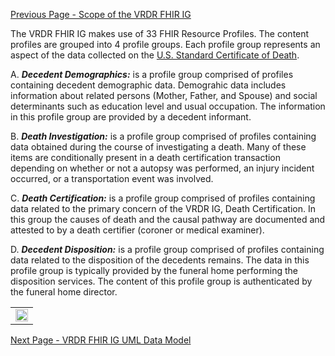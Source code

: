 [Previous Page - Scope of the VRDR FHIR IG](ScopeoftheVRDRFHIRIG.html)

The VRDR FHIR IG makes use of 33 FHIR Resource Profiles. The content profiles are grouped into 4 profile groups. Each profile group represents an aspect of the data collected on the [U.S. Standard Certificate of Death](https://www.cdc.gov/nchs/data/dvs/DEATH11-03final-ACC.pdf).

A. ***Decedent Demographics:*** is a profile group comprised of profiles containing decedent demographic data. Demograhic data includes information about related persons (Mother, Father, and Spouse) and social determinants such as education level and usual occupation. The information in this profile group are provided by a decedent informant.

B. ***Death Investigation:*** is a profile group comprised of profiles containing data obtained during the course of investigating a death. Many of these items are conditionally present in a death certification transaction depending on whether or not a autopsy was performed, an injury incident occurred, or a transportation event was involved.

C. ***Death Certification:*** is a profile group comprised of profiles containing data related to the primary concern of the VRDR IG, Death Certification. In this group the causes of death and the causal pathway are documented and attested to by a death certifier (coroner or medical examiner).

D. ***Decedent Disposition:*** is a profile group comprised of profiles containing data related to the disposition of the decedents remains. The data in this profile group is typically provided by the funeral home performing the disposition services. The content of this profile group is authenticated by the funeral home director.

<table><tr><td><img src="ProfileInventory.jpg" style="width:100%;"/></td></tr></table>

[Next Page - VRDR FHIR IG UML Data Model](VRDRFHIRIGUMLDataModel.html)